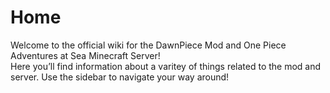 # Home

Welcome to the official wiki for the DawnPiece Mod and One Piece Adventures at Sea Minecraft Server!  
Here you’ll find information about a varitey of things related to the mod and server.
Use the sidebar to navigate your way around!
